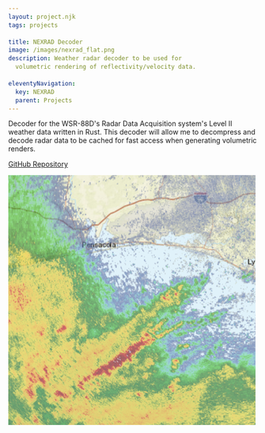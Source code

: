 ```yaml
---
layout: project.njk
tags: projects

title: NEXRAD Decoder
image: /images/nexrad_flat.png
description: Weather radar decoder to be used for
  volumetric rendering of reflectivity/velocity data.

eleventyNavigation:
  key: NEXRAD
  parent: Projects
---
```


Decoder for the WSR-88D's Radar Data Acquisition system's Level II weather data
written in Rust. This decoder will allow me to decompress and decode radar data
to be cached for fast access when generating volumetric renders.

[GitHub Repository](https://github.com/danielway/nexrad)

<img src="/images/nexrad_flat.png" alt="NEXRAD" width="500px" />
